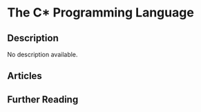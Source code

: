 # The C\* Programming Language

## Description

No description available.

## Articles

## Further Reading